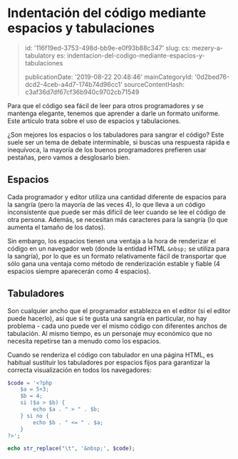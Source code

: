 Indentación del código mediante espacios y tabulaciones
=======================================================

> id: '116f19ed-3753-498d-bb9e-e0f93b88c347'
> slug:
> 	cs: mezery-a-tabulatory
> 	es: indentacion-del-codigo-mediante-espacios-y-tabulaciones
> 
> publicationDate: '2019-08-22 20:48:46'
> mainCategoryId: '0d2bed76-dcd2-4ceb-a4d7-174b74d96cc1'
> sourceContentHash: c3af36d7df67cf36b940c9702cb71549

Para que el código sea fácil de leer para otros programadores y se mantenga elegante, tenemos que aprender a darle un formato uniforme. Este artículo trata sobre el uso de espacios y tabulaciones.

¿Son mejores los espacios o los tabuladores para sangrar el código? Este suele ser un tema de debate interminable, si buscas una respuesta rápida e inequívoca, la mayoría de los buenos programadores prefieren usar pestañas, pero vamos a desglosarlo bien.

Espacios
----------------------

Cada programador y editor utiliza una cantidad diferente de espacios para la sangría (pero la mayoría de las veces 4), lo que lleva a un código inconsistente que puede ser más difícil de leer cuando se lee el código de otra persona. Además, se necesitan más caracteres para la sangría (lo que aumenta el tamaño de los datos).

Sin embargo, los espacios tienen una ventaja a la hora de renderizar el código en un navegador web (donde la entidad HTML `&nbsp;` se utiliza para la sangría), por lo que es un formato relativamente fácil de transportar que sólo gana una ventaja como método de renderización estable y fiable (4 espacios siempre aparecerán como 4 espacios).

Tabuladores
----------------------

Son cualquier ancho que el programador establezca en el editor (si el editor puede hacerlo), así que si te gusta una sangría en particular, no hay problema - cada uno puede ver el mismo código con diferentes anchos de tabulación. Al mismo tiempo, es un personaje muy económico que no necesita repetirse tan a menudo como los espacios.

Cuando se renderiza el código con tabulador en una página HTML, es habitual sustituir los tabuladores por espacios fijos para garantizar la correcta visualización en todos los navegadores:

```php
$code = '<?php
    $a = 5+3;
    $b = 4;
    si ($a > $b) {
        echo $a . " > " . $b;
    } si no {
        echo $b . " <= " . $a;
    }
?>';

echo str_replace("\t", '&nbsp;', $code);
```
